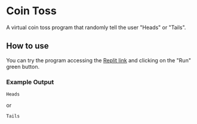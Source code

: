# Coin Toss
A virtual coin toss program that randomly tell the user "Heads" or "Tails".

## How to use
You can try the program accessing the [Replit link](https://replit.com/@LukCnt/coin-toss?v=1) and clicking on the "Run" green button.

### Example Output

```
Heads
```

or

```
Tails
```
